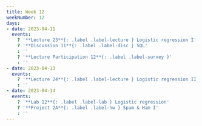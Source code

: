 ```yaml
---
title: Week 12
weekNumber: 12
days:
- date: 2023-04-11
  events:
    ? '**Lecture 23**{: .label .label-lecture } Logistic regression I'
    ? '**Discussion 11**{: .label .label-disc } SQL' 
    : ''
    ? '**Lecture Participation 12**{: .label .label-survey }'
    : ''
- date: 2023-04-13
  events:
    ? '**Lecture 24**{: .label .label-lecture } Logistic regression II'
    : ''
- date: 2023-04-14
  events:
    ? '**Lab 12**{: .label .label-lab } Logistic regression'
    ? '**Project 2A**{: .label .label-hw } Spam & Ham I'
    : ''
---
```

